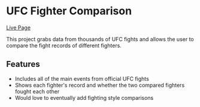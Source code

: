 # UFC Fighter Comparison

[Live Page](https://esdidubs.github.io/ufc/)

This project grabs data from thousands of UFC fights and allows the user to compare
the fight records of different fighters.


## Features
- Includes all of the main events from official UFC fights
- Shows each fighter's record and whether the two compared fighters fought each other
- Would love to eventually add fighting style comparisons